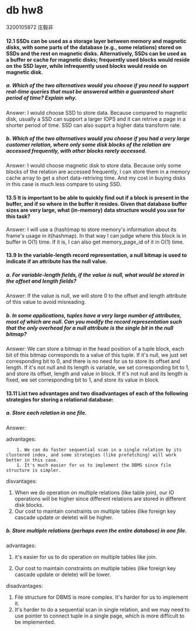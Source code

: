 # db hw8

3200105872 庄毅非

#### 12.1 SSDs can be used as a storage layer between memory and magnetic disks, with some parts of the database (e.g., some relations) stored on SSDs and the rest on magnetic disks. Alternatively, SSDs can be used as a buffer or cache for magnetic disks; frequently used blocks would reside on the SSD layer, while infrequently used blocks would reside on magnetic disk.

##### a. Which of the two alternatives would you choose if you need to support real-time queries that must be answered within a guaranteed short period of time? Explain why.



Answer: I would choose SSD to store data. Because compared to magnetic disk, usually a SSD can support a larger IOPS and it can retrive a page in a shorter period of time. SSD can also supprt a higher data transform rate.



##### b. Which of the two alternatives would you choose if you had a very large *customer* relation, where only some disk blocks of the relation are accessed frequently, with other blocks rarely accessed.



Answer: I would choose magnetic disk to store data. Because only some blocks of the relation are accessed frequently, I can store them in a memory cache array to get a short data-retriving time. And my cost in buying disks in this case is much less compare to using SSD.

#### 13.5 It is important to be able to quickly find out if a block is present in the buffer, and if so where in the buffer it resides. Given that database buffer sizes are very large, what (in-memory) data structure would you use for this task?

Answer: I will use a (hash)map to store memory's information about its frame's usage in it(hashmap). In that way I can judge where this block is in buffer in O(1) time. If it is, I can also get memory_page_id of it in O(1) time. 



#### 13.9 In the variable-length record representation, a null bitmap is used to indicate if an attribute has the null value.

##### a. For variable-length fields, if the value is null, what would be stored in the offset and length fields?

Answer: If the value is null, we will store 0 to the offset and length attribute of this value to avoid misreading.



##### b. In some applications, tuples have a very large number of attributes, most of which are null. Can you modify the record representation such that the only overhead for a null attribute is the single bit in the null bitmap?

Answer: We can store a bitmap in the head position of a tuple block, each bit of this bitmap corresponds to a value of this tuple. If it's null, we just set corresponding bit to 0, and there is no need for us to store its offset and length. If it's not null and its length is variable, we set corresponding bit to 1, and store its offset, length and value in block. If it's not null and its length is fixed, we set corresponding bit to 1, and store its value in block. 



#### 13.11 List two advantages and two disadvantages of each of the following strategies for storing a relational database:

##### a. Store each relation in one file.

Answer: 

advantages: 

		1. We can do faster sequential scan in a single relation by its clustered index, and some strategies (like prefetching) will work better in this case.
		1. It's much easier for us to implement the DBMS since file structure is simpler. 



disvantages: 

1. When we do operation on multiple relations (like table join), our IO operations will be higher since different relations are stored in different disk blocks.
2. Our cost to maintain constraints on multiple tables (like foreign key cascade update or delete) will be higher.





##### b. Store multiple relations (perhaps even the entire database) in one file.

advantages: 

1. it's easier for us to do operation on multiple tables like join.

2. Our cost to maintain constraints on multiple tables (like foreign key cascade update or delete) will be lower.



disadvantages: 

1. File structure for DBMS is more complex. It's harder for us to implement it.
2. It's harder to do a sequential scan in single relation, and we may need to use pointer to connect tuple in a single page, which is more difficult to be implemented.

